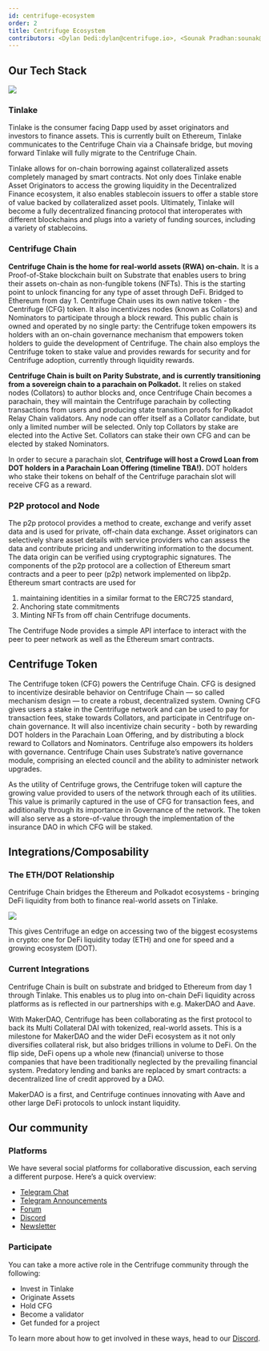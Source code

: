 ```yaml
---
id: centrifuge-ecosystem
order: 2
title: Centrifuge Ecosystem
contributors: <Dylan Dedi:dylan@centrifuge.io>, <Sounak Pradhan:sounak@abc.io>
---
```


## Our Tech Stack

![](https://storage.googleapis.com/centrifuge-hackmd/upload_97fee2b240526bdc58d21e94b8ed61ba.png)

### Tinlake

Tinlake is the consumer facing Dapp used by asset originators and investors to finance assets. This is currently built on Ethereum, Tinlake communicates to the Centrifuge Chain via a Chainsafe bridge, but moving forward Tinlake will fully migrate to the Centrifuge Chain.

Tinlake allows for on-chain borrowing against collateralized assets completely managed by smart contracts. Not only does Tinlake enable Asset Originators to access the growing liquidity in the Decentralized Finance ecosystem, it also enables stablecoin issuers to offer a stable store of value backed by collateralized asset pools. Ultimately, Tinlake will become a fully decentralized financing protocol that interoperates with different blockchains and plugs into a variety of funding sources, including a variety of stablecoins.

### Centrifuge Chain

**Centrifuge Chain is the home for real-world assets (RWA) on-chain.** It is a Proof-of-Stake blockchain built on Substrate that enables users to bring their assets on-chain as non-fungible tokens (NFTs). This is the starting point to unlock financing for any type of asset through DeFi. Bridged to Ethereum from day 1.
Centrifuge Chain uses its own native token - the Centrifuge (CFG) token. It also incentivizes nodes (known as Collators) and Nominators to participate through a block reward. This public chain is owned and operated by no single party: the Centrifuge token empowers its holders with an on-chain governance mechanism that empowers token holders to guide the development of Centrifuge. The chain also employs the Centrifuge token to stake value and provides rewards for security and for Centrifuge adoption, currently through liquidity rewards.

**Centrifuge Chain is built on Parity Substrate, and is currently transitioning from a sovereign chain to a parachain on Polkadot.** It relies on staked nodes (Collators) to author blocks and, once Centrifuge Chain becomes a parachain, they will maintain the Centrifuge parachain by collecting transactions from users and producing state transition proofs for Polkadot Relay Chain validators. Any node can offer itself as a Collator candidate, but only a limited number will be selected. Only top Collators by stake are elected into the Active Set. Collators can stake their own CFG and can be elected by staked Nominators.

In order to secure a parachain slot, **Centrifuge will host a Crowd Loan from DOT holders in a Parachain Loan Offering (timeline TBA!).** DOT holders who stake their tokens on behalf of the Centrifuge parachain slot will receive CFG as a reward.

### P2P protocol and Node

The p2p protocol provides a method to create, exchange and verify asset data and is used for private, off-chain data exchange. Asset originators can selectively share asset details with service providers who can assess the data and contribute pricing and underwriting information to the document. The data origin can be verified using cryptographic signatures. The components of the p2p protocol are a collection of Ethereum smart contracts and a peer to peer (p2p) network implemented on libp2p. Ethereum smart contracts are used for

1.  maintaining identities in a similar format to the ERC725 standard,
2.  Anchoring state commitments
3.  Minting NFTs from off chain Centrifuge documents.

The Centrifuge Node provides a simple API interface to interact with the peer to peer network as well as the Ethereum smart contracts.

## Centrifuge Token

The Centrifuge token (CFG) powers the Centrifuge Chain. CFG is designed to incentivize desirable behavior on Centrifuge Chain — so called mechanism design — to create a robust, decentralized system. Owning CFG gives users a stake in the Centrifuge network and can be used to pay for transaction fees, stake towards Collators, and participate in Centrifuge on-chain governance. It will also incentivize chain security - both by rewarding DOT holders in the Parachain Loan Offering, and by distributing a block reward to Collators and Nominators.
Centrifuge also empowers its holders with governance. Centrifuge Chain uses Substrate’s native governance module, comprising an elected council and the ability to administer network upgrades.

As the utility of Centrifuge grows, the Centrifuge token will capture the growing value provided to users of the network through each of its utilities. This value is primarily captured in the use of CFG for transaction fees, and additionally through its importance in Governance of the network. The token will also serve as a store-of-value through the implementation of the insurance DAO in which CFG will be staked.

## Integrations/Composability

### The ETH/DOT Relationship

Centrifuge Chain bridges the Ethereum and Polkadot ecosystems - bringing DeFi liquidity from both to finance real-world assets on Tinlake.

![](https://storage.googleapis.com/centrifuge-hackmd/upload_72394c0efdb9b3a89c451e0b7803554d.png)

This gives Centrifuge an edge on accessing two of the biggest ecosystems in crypto: one for DeFi liquidity today (ETH) and one for speed and a growing ecosystem (DOT).

### Current Integrations

Centrifuge Chain is built on substrate and bridged to Ethereum from day 1 through Tinlake. This enables us to plug into on-chain DeFi liquidity across platforms as is reflected in our partnerships with e.g. MakerDAO and Aave.

With MakerDAO, Centrifuge has been collaborating as the first protocol to back its Multi Collateral DAI with tokenized, real-world assets. This is a milestone for MakerDAO and the wider DeFi ecosystem as it not only diversifies collateral risk, but also bridges trillions in volume to DeFi. On the flip side, DeFi opens up a whole new (financial) universe to those companies that have been traditionally neglected by the prevailing financial system. Predatory lending and banks are replaced by smart contracts: a decentralized line of credit approved by a DAO.

MakerDAO is a first, and Centrifuge continues innovating with Aave and other large DeFi protocols to unlock instant liquidity.

## Our community

### Platforms

We have several social platforms for collaborative discussion, each serving a different purpose. Here’s a quick overview:

- [Telegram Chat](http://t.me/centrifuge_chat)
- [Telegram Announcements](http://t.me/centrifuge)
- [Forum](https://gov.centrifuge.io/)
- [Discord](https://discord.gg/yEzyUq5gxF)
- [Newsletter](https://centrifuge.io/newsletter/)

### Participate

You can take a more active role in the Centrifuge community through the following:

- Invest in Tinlake
- Originate Assets
- Hold CFG
- Become a validator
- Get funded for a project

To learn more about how to get involved in these ways, head to our [Discord](https://discord.gg/yEzyUq5gxF).
